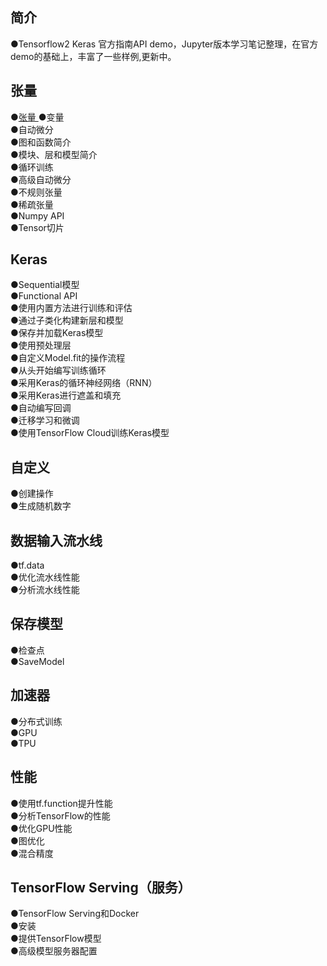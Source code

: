 ## 简介
●Tensorflow2 Keras 官方指南API demo，Jupyter版本学习笔记整理，在官方demo的基础上，丰富了一些样例,更新中。  

## 张量 
●[张量 ](https://github.com/solidglue/TensorFlow2_Keras_Guide_API_Jupyter_Demo/blob/master/01_TensorFlow_basics/01_01_Tensors.ipynb) 
●变量  
●自动微分  
●图和函数简介  
●模块、层和模型简介  
●循环训练  
●高级自动微分  
●不规则张量  
●稀疏张量  
●Numpy API  
●Tensor切片  

## Keras
●Sequential模型  
●Functional API  
●使用内置方法进行训练和评估  
●通过子类化构建新层和模型  
●保存并加载Keras模型  
●使用预处理层  
●自定义Model.fit的操作流程  
●从头开始编写训练循环  
●采用Keras的循环神经网络（RNN）  
●采用Keras进行遮盖和填充  
●自动编写回调  
●迁移学习和微调  
●使用TensorFlow Cloud训练Keras模型  

## 自定义
●创建操作  
●生成随机数字  

## 数据输入流水线
●tf.data  
●优化流水线性能  
●分析流水线性能  

## 保存模型
●检查点  
●SaveModel 

## 加速器
●分布式训练  
●GPU  
●TPU  

## 性能
●使用tf.function提升性能  
●分析TensorFlow的性能  
●优化GPU性能  
●图优化  
●混合精度  

## TensorFlow Serving（服务）
●TensorFlow Serving和Docker  
●安装  
●提供TensorFlow模型  
●高级模型服务器配置  
























